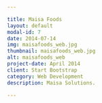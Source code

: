 ```yaml
---

title: Maisa Foods
layout: default
modal-id: 7
date: 2014-07-14
img: maisafoods_web.jpg
thumbnail: maisafoods_web.jpg
alt: maisafoods_web
project-date: April 2014
client: Start Bootstrap
category: Web Development
description: Maisa Solutions.

---
```

